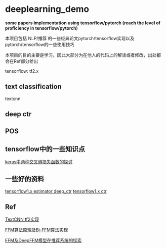 # deeplearning_demo
**some papers implementation using tensorflow/pytorch (reach the level of proficiency in tensorflow/pytorch)**

本项目包括 NLP/推荐 的一些经典论文pytorch/tensorflow实现以及pytorch/tensorflow的一些使用技巧

本项目的目的主要是学习，因此大部分为在他人的代码上的解读或者修改，出处都会在Ref部分给出

tensorflow: tf2.x

## text classification 
textcnn

## deep ctr


## POS


## tensorflow中的一些知识点
[keras中两种交叉熵损失函数的探讨](https://zhuanlan.zhihu.com/p/48078990) 

## 一些好的资料
[tensorflow1.x estimator deep_ctr](https://github.com/qiaoguan/deep-ctr-prediction/tree/master/DeepFM)
[tensorflow1.x ctr ](https://github.com/DSXiangLi/CTR)
## Ref
[TextCNN tf2实现](https://github.com/ShaneTian/TextCNN/)

[FFM算法原理及Bi-FFM算法实现](https://zhuanlan.zhihu.com/p/145928996)

[FFM及DeepFFM模型在推荐系统的探索](https://zhuanlan.zhihu.com/p/67795161)

